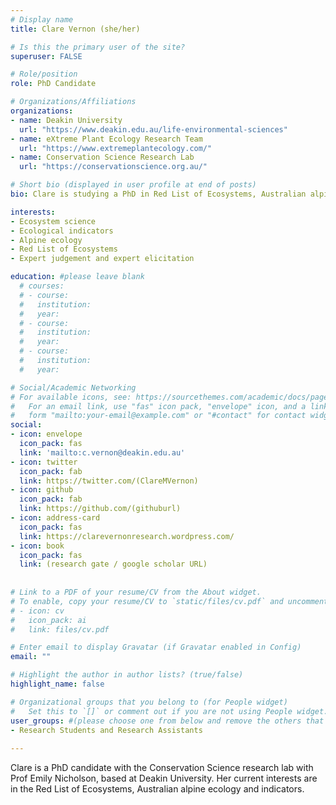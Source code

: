 ```yaml
---
# Display name
title: Clare Vernon (she/her)

# Is this the primary user of the site?
superuser: FALSE

# Role/position
role: PhD Candidate

# Organizations/Affiliations
organizations:
- name: Deakin University
  url: "https://www.deakin.edu.au/life-environmental-sciences"
- name: eXtreme Plant Ecology Research Team
  url: "https://www.extremeplantecology.com/"
- name: Conservation Science Research Lab
  url: "https://conservationscience.org.au/"

# Short bio (displayed in user profile at end of posts)
bio: Clare is studying a PhD in Red List of Ecosystems, Australian alpine ecology and indicators. 

interests:
- Ecosystem science
- Ecological indicators
- Alpine ecology
- Red List of Ecosystems
- Expert judgement and expert elicitation

education: #please leave blank
  # courses:
  # - course:
  #   institution:
  #   year:
  # - course:
  #   institution:
  #   year:
  # - course:
  #   institution:
  #   year:

# Social/Academic Networking
# For available icons, see: https://sourcethemes.com/academic/docs/page-builder/#icons
#   For an email link, use "fas" icon pack, "envelope" icon, and a link in the
#   form "mailto:your-email@example.com" or "#contact" for contact widget.
social:
- icon: envelope
  icon_pack: fas
  link: 'mailto:c.vernon@deakin.edu.au'
- icon: twitter
  icon_pack: fab
  link: https://twitter.com/(ClareMVernon)
- icon: github
  icon_pack: fab
  link: https://github.com/(githuburl)
- icon: address-card
  icon_pack: fas
  link: https://clarevernonresearch.wordpress.com/
- icon: book
  icon_pack: fas
  link: (research gate / google scholar URL)
    
  
# Link to a PDF of your resume/CV from the About widget.
# To enable, copy your resume/CV to `static/files/cv.pdf` and uncomment the lines below.
# - icon: cv
#   icon_pack: ai
#   link: files/cv.pdf

# Enter email to display Gravatar (if Gravatar enabled in Config)
email: ""

# Highlight the author in author lists? (true/false)
highlight_name: false

# Organizational groups that you belong to (for People widget)
#   Set this to `[]` or comment out if you are not using People widget.
user_groups: #(please choose one from below and remove the others that aren't needed)
- Research Students and Research Assistants
  
---
```


Clare is a PhD candidate with the Conservation Science research lab with Prof Emily Nicholson, based at Deakin University. Her current interests are in the Red List of Ecosystems, Australian alpine ecology and indicators. 
